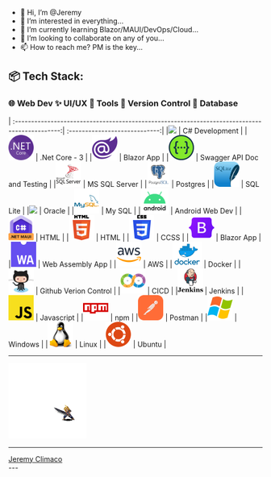 - 👋 Hi, I’m @Jeremy
- 👀 I’m interested in everything...
- 🌱 I’m currently learning Blazor/MAUI/DevOps/Cloud...
- 💞️ I’m looking to collaborate on any of you...
- 📫 How to reach me? PM is the key...

<!---
JJC3483/JJC3483 is a ✨ special ✨ repository because its `README.md` (this file) appears on your GitHub profile.
You can click the Preview link to take a look at your changes.
--->
:package:
Tech Stack:
---
### 🌐 Web Dev  ✨ UI/UX  🔨 Tools  :symbols: Version Control  💾 Database 

| :--------------------------------------------------------------------------------------------:| :----------------------------:|
|<img height="50" src="https://github.com/JJC3483/JJC3483/blob/main/TechIcons/c#.png">          | C# Development                |
|<img height="50" src="https://github.com/JJC3483/JJC3483/blob/main/TechIcons/_net_core.png">   | .Net Core - 3                 |
|<img height="50" src="https://github.com/JJC3483/JJC3483/blob/main/TechIcons/blazor.png">      | Blazor App                    |
|<img height="50" src="https://github.com/JJC3483/JJC3483/blob/main/TechIcons/swagger.png">     | Swagger API Doc and Testing   |
|<img height="50" src="https://github.com/JJC3483/JJC3483/blob/main/TechIcons/mssql.png">       | MS SQL Server                 |
|<img height="50" src="https://github.com/JJC3483/JJC3483/blob/main/TechIcons/postgresql.png">  | Postgres                      |
|<img height="50" src="https://github.com/JJC3483/JJC3483/blob/main/TechIcons/SQLite.svg">      | SQL Lite                      |
|<img height="50" src="https://github.com/JJC3483/JJC3483/blob/main/TechIcons/oracle.svg">      | Oracle                        |
|<img height="50" src="https://github.com/JJC3483/JJC3483/blob/main/TechIcons/mysql.png">       | My SQL                        |
|<img height="50" src="https://github.com/JJC3483/JJC3483/blob/main/TechIcons/android.png">     | Android Web Dev               |
|<img height="50" src="https://github.com/JJC3483/JJC3483/blob/main/TechIcons/_net_maui.jpg">   | HTML                          |
|<img height="50" src="https://github.com/JJC3483/JJC3483/blob/main/TechIcons/html.png">        | HTML                          |
|<img height="50" src="https://github.com/JJC3483/JJC3483/blob/main/TechIcons/css.png">         | CCSS                          |
|<img height="50" src="https://github.com/JJC3483/JJC3483/blob/main/TechIcons/bootstrap.png">   | Blazor App                    |
|<img height="50" src="https://github.com/JJC3483/JJC3483/blob/main/TechIcons/webassembly.png"> | Web Assembly App              |
|<img height="50" src="https://github.com/JJC3483/JJC3483/blob/main/TechIcons/aws.png">         | AWS                           |
|<img height="50" src="https://github.com/JJC3483/JJC3483/blob/main/TechIcons/docker.png">      | Docker                        |
|<img height="50" src="https://github.com/JJC3483/JJC3483/blob/main/TechIcons/github.png">      | Github Verion Control         |
|<img height="50" src="https://github.com/JJC3483/JJC3483/blob/main/TechIcons/ci_cd.png">       | CICD                          |
|<img height="50" src="https://github.com/JJC3483/JJC3483/blob/main/TechIcons/jenkins.png">     | Jenkins                       |
|<img height="50" src="https://github.com/JJC3483/JJC3483/blob/main/TechIcons/javascript.png">  | Javascript                    |
|<img height="50" src="https://github.com/JJC3483/JJC3483/blob/main/TechIcons/npm.png">         | npm                           |
|<img height="50" src="https://github.com/JJC3483/JJC3483/blob/main/TechIcons/Postman.svg">     | Postman                       |
|<img height="50" src="https://github.com/JJC3483/JJC3483/blob/main/TechIcons/windows.png">     | Windows                       |
|<img height="50" src="https://github.com/JJC3483/JJC3483/blob/main/TechIcons/linux.png">       | Linux                         |
|<img height="50" src="https://github.com/JJC3483/JJC3483/blob/main/TechIcons/ubuntu.png">      | Ubuntu                        |

---

<img height="150" src="https://github.com/JJC3483/JJC3483/blob/main/TechIcons/cloud-strife.gif" loop=infinite>

---

<div class="card">
 <div class="badge-base LI-profile-badge" data-locale="en_US" data-size="large" data-theme="dark" data-type="HORIZONTAL" data-vanity="jeremy-climaco-b2270263" data-version="v1"><a class="badge-base__link LI-simple-link" href="https://ph.linkedin.com/in/jeremy-climaco-b2270263?trk=profile-badge">Jeremy Climaco</a></div>
</div>
---              
